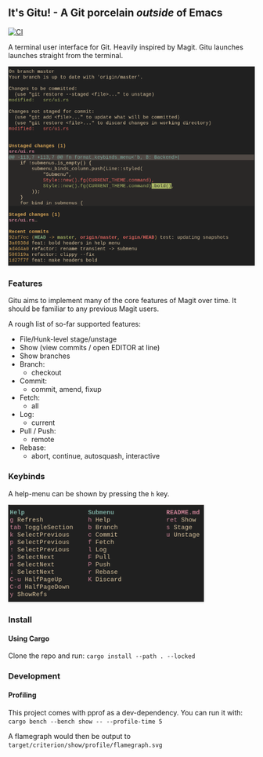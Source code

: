 ## It's Gitu! - A Git porcelain *outside* of Emacs
[![CI](https://github.com/altsem/gitu/actions/workflows/ci.yml/badge.svg)](https://github.com/altsem/gitu/actions/workflows/ci.yml)

A terminal user interface for Git. Heavily inspired by Magit.
Gitu launches launches straight from the terminal.

<img src="doc/gitu.png" width="600" />

### Features
Gitu aims to implement many of the core features of Magit over time. 
It should be familiar to any previous Magit users.

A rough list of so-far supported features:
- File/Hunk-level stage/unstage
- Show (view commits / open EDITOR at line)
- Show branches
- Branch:
  - checkout
- Commit:
  - commit, amend, fixup
- Fetch:
  - all
- Log:
  - current
- Pull / Push:
  - remote
- Rebase:
  - abort, continue, autosquash, interactive

### Keybinds
A help-menu can be shown by pressing the `h` key.

<img src="doc/help.png" width="400" />

### Install
#### Using Cargo
Clone the repo and run:
`cargo install --path . --locked`

### Development
#### Profiling
This project comes with pprof as a dev-dependency. You can run it with:
`cargo bench --bench show -- --profile-time 5`

A flamegraph would then be output to `target/criterion/show/profile/flamegraph.svg`

